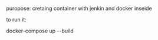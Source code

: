 puropose: cretaing container with jenkin and docker inseide


to run it:

docker-compose up --build 



